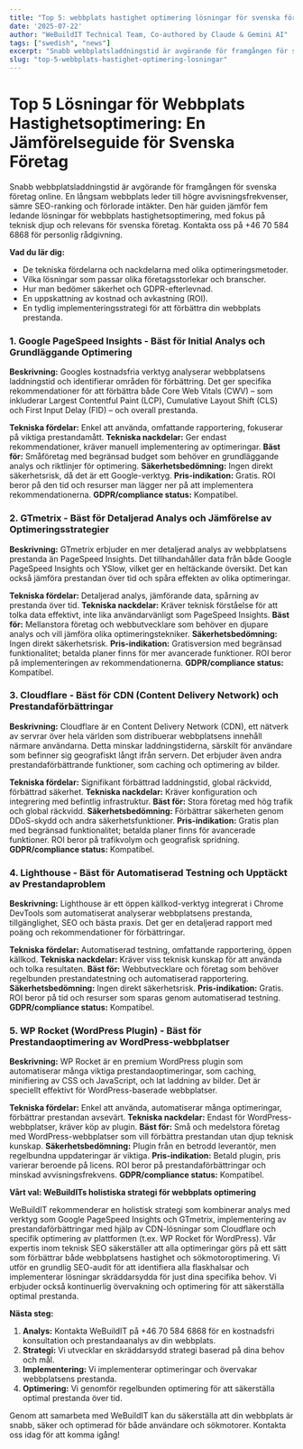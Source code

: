 ```yaml
---
title: "Top 5: webbplats hastighet optimering lösningar för svenska företag 2025"
date: '2025-07-22'
author: "WeBuildIT Technical Team, Co-authored by Claude & Gemini AI"
tags: ["swedish", "news"]
excerpt: "Snabb webbplatsladdningstid är avgörande för framgången för svenska företag online. En långsam webbplats leder till högr..."
slug: "top-5-webbplats-hastighet-optimering-losningar"
---
```

# Top 5 Lösningar för Webbplats Hastighetsoptimering: En Jämförelseguide för Svenska Företag

Snabb webbplatsladdningstid är avgörande för framgången för svenska företag online. En långsam webbplats leder till högre avvisningsfrekvenser, sämre SEO-ranking och förlorade intäkter.  Den här guiden jämför fem ledande lösningar för webbplats hastighetsoptimering, med fokus på teknisk djup och relevans för svenska företag.  Kontakta oss på +46 70 584 6868 för personlig rådgivning.

**Vad du lär dig:**

* De tekniska fördelarna och nackdelarna med olika optimeringsmetoder.
* Vilka lösningar som passar olika företagsstorlekar och branscher.
* Hur man bedömer säkerhet och GDPR-efterlevnad.
* En uppskattning av kostnad och avkastning (ROI).
* En tydlig implementeringsstrategi för att förbättra din webbplats prestanda.

### 1. Google PageSpeed Insights - Bäst för Initial Analys och Grundläggande Optimering

**Beskrivning:** Googles kostnadsfria verktyg analyserar webbplatsens laddningstid och identifierar områden för förbättring.  Det ger specifika rekommendationer för att förbättra både Core Web Vitals (CWV) –  som inkluderar Largest Contentful Paint (LCP), Cumulative Layout Shift (CLS) och First Input Delay (FID) – och overall prestanda.

**Tekniska fördelar:** Enkel att använda, omfattande rapportering, fokuserar på viktiga prestandamått.
**Tekniska nackdelar:**  Ger endast rekommendationer, kräver manuell implementering av optimeringar.
**Bäst för:** Småföretag med begränsad budget som behöver en grundläggande analys och riktlinjer för optimering.
**Säkerhetsbedömning:** Ingen direkt säkerhetsrisk, då det är ett Google-verktyg.
**Pris-indikation:** Gratis. ROI beror på den tid och resurser man lägger ner på att implementera rekommendationerna.
**GDPR/compliance status:** Kompatibel.

### 2. GTmetrix - Bäst för Detaljerad Analys och Jämförelse av Optimeringsstrategier

**Beskrivning:** GTmetrix erbjuder en mer detaljerad analys av webbplatsens prestanda än PageSpeed Insights. Det tillhandahåller data från både Google PageSpeed Insights och YSlow, vilket ger en heltäckande översikt.  Det kan också jämföra prestandan över tid och spåra effekten av olika optimeringar.

**Tekniska fördelar:** Detaljerad analys, jämförande data, spårning av prestanda över tid.
**Tekniska nackdelar:** Kräver teknisk förståelse för att tolka data effektivt, inte lika användarvänligt som PageSpeed Insights.
**Bäst för:** Mellanstora företag och webbutvecklare som behöver en djupare analys och vill jämföra olika optimeringstekniker.
**Säkerhetsbedömning:** Ingen direkt säkerhetsrisk.
**Pris-indikation:** Gratisversion med begränsad funktionalitet; betalda planer finns för mer avancerade funktioner. ROI beror på implementeringen av rekommendationerna.
**GDPR/compliance status:** Kompatibel.

### 3. Cloudflare - Bäst för CDN (Content Delivery Network) och Prestandaförbättringar

**Beskrivning:** Cloudflare är en Content Delivery Network (CDN), ett nätverk av servrar över hela världen som distribuerar webbplatsens innehåll närmare användarna. Detta minskar laddningstiderna, särskilt för användare som befinner sig geografiskt långt ifrån servern.  Det erbjuder även andra prestandaförbättrande funktioner, som caching och optimering av bilder.

**Tekniska fördelar:** Signifikant förbättrad laddningstid, global räckvidd, förbättrad säkerhet.
**Tekniska nackdelar:** Kräver konfiguration och integrering med befintlig infrastruktur.
**Bäst för:** Stora företag med hög trafik och global räckvidd.
**Säkerhetsbedömning:** Förbättrar säkerheten genom DDoS-skydd och andra säkerhetsfunktioner.
**Pris-indikation:** Gratis plan med begränsad funktionalitet; betalda planer finns för avancerade funktioner. ROI beror på trafikvolym och geografisk spridning.
**GDPR/compliance status:** Kompatibel.

### 4.  Lighthouse - Bäst för Automatiserad Testning och Upptäckt av Prestandaproblem

**Beskrivning:** Lighthouse är ett öppen källkod-verktyg integrerat i Chrome DevTools som automatiserat analyserar webbplatsens prestanda, tillgänglighet, SEO och bästa praxis. Det ger en detaljerad rapport med poäng och rekommendationer för förbättringar.

**Tekniska fördelar:** Automatiserad testning, omfattande rapportering, öppen källkod.
**Tekniska nackdelar:** Kräver viss teknisk kunskap för att använda och tolka resultaten.
**Bäst för:** Webbutvecklare och företag som behöver regelbunden prestandatestning och automatiserad rapportering.
**Säkerhetsbedömning:** Ingen direkt säkerhetsrisk.
**Pris-indikation:** Gratis. ROI beror på tid och resurser som sparas genom automatiserad testning.
**GDPR/compliance status:** Kompatibel.


### 5.  WP Rocket (WordPress Plugin) - Bäst för Prestandaoptimering av WordPress-webbplatser

**Beskrivning:** WP Rocket är en premium WordPress plugin som automatiserar många viktiga prestandaoptimeringar, som caching, minifiering av CSS och JavaScript, och lat laddning av bilder.  Det är speciellt effektivt för WordPress-baserade webbplatser.

**Tekniska fördelar:** Enkel att använda, automatiserar många optimeringar, förbättrar prestandan avsevärt.
**Tekniska nackdelar:** Endast för WordPress-webbplatser, kräver köp av plugin.
**Bäst för:** Små och medelstora företag med WordPress-webbplatser som vill förbättra prestandan utan djup teknisk kunskap.
**Säkerhetsbedömning:** Plugin från en betrodd leverantör, men regelbundna uppdateringar är viktiga.
**Pris-indikation:** Betald plugin, pris varierar beroende på licens. ROI beror på prestandaförbättringar och minskad avvisningsfrekvens.
**GDPR/compliance status:** Kompatibel.


**Vårt val: WeBuildITs holistiska strategi för webbplats optimering**

WeBuildIT rekommenderar en holistisk strategi som kombinerar analys med verktyg som Google PageSpeed Insights och GTmetrix, implementering av prestandaförbättringar med hjälp av CDN-lösningar som Cloudflare och specifik optimering av plattformen (t.ex. WP Rocket för WordPress).  Vår expertis inom teknisk SEO säkerställer att alla optimeringar görs på ett sätt som förbättrar både webbplatsens hastighet och sökmotoroptimering. Vi utför en grundlig SEO-audit för att identifiera alla flaskhalsar och implementerar lösningar skräddarsydda för just dina specifika behov.  Vi erbjuder också kontinuerlig övervakning och optimering för att säkerställa optimal prestanda.

**Nästa steg:**

1. **Analys:** Kontakta WeBuildIT på +46 70 584 6868 för en kostnadsfri konsultation och prestandaanalys av din webbplats.
2. **Strategi:** Vi utvecklar en skräddarsydd strategi baserad på dina behov och mål.
3. **Implementering:** Vi implementerar optimeringar och övervakar webbplatsens prestanda.
4. **Optimering:** Vi genomför regelbunden optimering för att säkerställa optimal prestanda över tid.


Genom att samarbeta med WeBuildIT kan du säkerställa att din webbplats är snabb, säker och optimerad för både användare och sökmotorer.  Kontakta oss idag för att komma igång!
